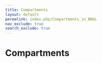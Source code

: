 ```yaml
---
title: Compartments
layout: default
permalink: index.php/Compartments_in_BNGL
nav_exclude: true
search_exclude: true
---
```


# Compartments 